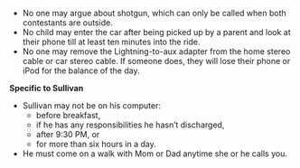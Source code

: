 - No one may argue about shotgun, which can only be called when both contestants are outside.
- No child may enter the car after being picked up by a parent and look at their phone till at least ten minutes into the ride.
- No one may remove the Lightning-to-aux adapter from the home stereo cable or car stereo cable. If someone does, they will lose their phone or iPod for the balance of the day.

**Specific to Sullivan**

- Sullivan may not be on his computer:
    - before breakfast,
    - if he has any responsibilities he hasn’t discharged,
    - after 9:30 PM, or
    - for more than six hours in a day.
- He must come on a walk with Mom or Dad anytime she or he calls you.
